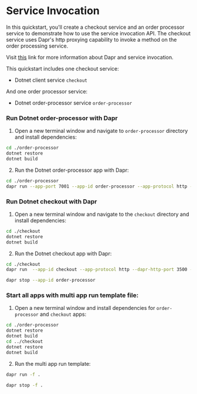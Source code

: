 # Service Invocation

In this quickstart, you'll create a checkout service and an order processor service to demonstrate how to use the service invocation API. The checkout service uses Dapr's http proxying capability to invoke a method on the order processing service.

Visit [this](https://docs.dapr.io/developing-applications/building-blocks/service-invocation/) link for more information about Dapr and service invocation.

This quickstart includes one checkout service:

- Dotnet client service `checkout` 

And one order processor service: 
 
- Dotnet order-processor service `order-processor`

### Run Dotnet order-processor with Dapr

1. Open a new terminal window and navigate to `order-processor` directory and install dependencies: 

<!-- STEP
name: Install Dotnet dependencies
-->

```bash
cd ./order-processor
dotnet restore
dotnet build
```

<!-- END_STEP -->

2. Run the Dotnet order-processor app with Dapr: 

<!-- STEP
name: Run order-processor service
expected_stdout_lines:
  - '== APP == Order received : Order { orderId = 10 }'
  - "Exited App successfully"
expected_stderr_lines:
output_match_mode: substring
background: true
sleep: 10
-->

```bash
cd ./order-processor
dapr run --app-port 7001 --app-id order-processor --app-protocol http --dapr-http-port 3501 -- dotnet run
```

<!-- END_STEP -->

### Run Dotnet checkout with Dapr

1. Open a new terminal window and navigate to the `checkout` directory and install dependencies:

<!-- STEP
name: Install Dotnet dependencies
-->

```bash
cd ./checkout
dotnet restore
dotnet build
```

<!-- END_STEP -->

2. Run the Dotnet checkout app with Dapr: 

<!-- STEP
name: Run checkout service
expected_stdout_lines:
  - '== APP == Order passed: Order { OrderId = 1 }'
  - '== APP == Order passed: Order { OrderId = 2 }'
  - "Exited App successfully"
expected_stderr_lines:
output_match_mode: substring
background: true
sleep: 10
-->
    
```bash
cd ./checkout
dapr run  --app-id checkout --app-protocol http --dapr-http-port 3500 -- dotnet run
```

<!-- END_STEP -->

```bash
dapr stop --app-id order-processor
```

### Start all apps with multi app run template file:

1. Open a new terminal window and install dependencies for `order-processor` and `checkout` apps:

<!-- STEP
name: Install Dotnet dependencies for order-processor and checkout
-->

```bash
cd ./order-processor
dotnet restore
dotnet build
cd ../checkout
dotnet restore
dotnet build
```

<!-- END_STEP -->

2. Run the multi app run template:

<!-- STEP
name: Run multi app run template
expected_stdout_lines:
  - 'This is a preview feature and subject to change in future releases'
  - 'Validating config and starting app "order-processor"'
  - 'Started Dapr with app id "order-processor"'
  - 'Writing log files to directory'
  - 'Validating config and starting app "checkout"'
  - 'Started Dapr with app id "checkout"'
  - 'Writing log files to directory'
expected_stderr_lines:
output_match_mode: substring
background: true
sleep: 15
-->

```bash
dapr run -f .
```

<!-- END_STEP -->

```bash
dapr stop -f .
```